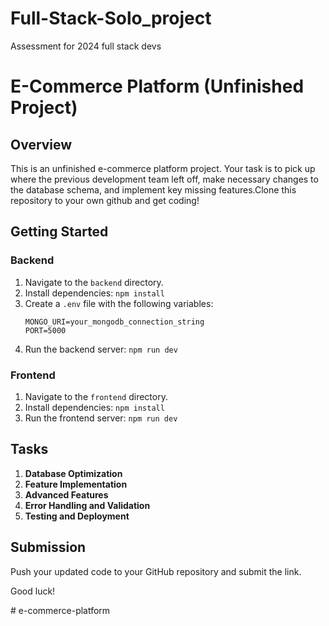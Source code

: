 # Full-Stack-Solo_project
 Assessment for 2024 full stack devs


 # E-Commerce Platform (Unfinished Project)

## Overview

This is an unfinished e-commerce platform project. Your task is to pick up where the previous development team left off, make necessary changes to the database schema, and implement key missing features.Clone this repository to your own github and get coding!

## Getting Started

### Backend

1. Navigate to the `backend` directory.
2. Install dependencies: `npm install`
3. Create a `.env` file with the following variables:
    ```
    MONGO_URI=your_mongodb_connection_string
    PORT=5000
    ```
4. Run the backend server: `npm run dev`

### Frontend

1. Navigate to the `frontend` directory.
2. Install dependencies: `npm install`
3. Run the frontend server: `npm run dev`

## Tasks

1. **Database Optimization**
2. **Feature Implementation**
3. **Advanced Features**
4. **Error Handling and Validation**
5. **Testing and Deployment**

## Submission

Push your updated code to your GitHub repository and submit the link.

Good luck!

#   e - c o m m e r c e - p l a t f o r m  
 